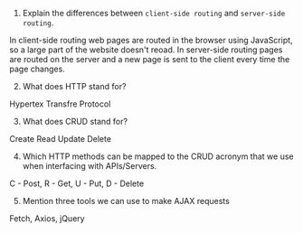1.  Explain the differences between `client-side routing` and `server-side routing`.

In client-side routing web pages are routed in the browser using JavaScript, so a large part of the website doesn't reoad. In server-side routing pages are routed on the server and a new page is sent to the client every time the page changes.

2.  What does HTTP stand for?

Hypertex Transfre Protocol

3.  What does CRUD stand for?

Create Read Update Delete

4.  Which HTTP methods can be mapped to the CRUD acronym that we use when interfacing with APIs/Servers.

C - Post, R - Get, U - Put, D - Delete

5.  Mention three tools we can use to make AJAX requests

Fetch, Axios, jQuery
